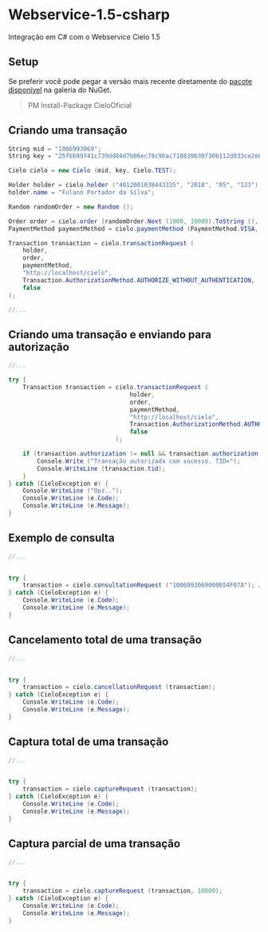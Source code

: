 # Webservice-1.5-csharp

Integração em C# com o Webservice Cielo 1.5

## Setup

Se preferir você pode pegar a versão mais recente diretamente do [pacote disponível](https://www.nuget.org/packages/CieloOficial/) na galeria do NuGet.

> PM Install-Package CieloOficial


## Criando uma transação

```csharp
String mid = "1006993069";
String key = "25fbb99741c739dd84d7b06ec78c9bac718838630f30b112d033ce2e621b34f3";

Cielo cielo = new Cielo (mid, key, Cielo.TEST);

Holder holder = cielo.holder ("4012001038443335", "2018", "05", "123");
holder.name = "Fulano Portador da Silva";

Random randomOrder = new Random ();

Order order = cielo.order (randomOrder.Next (1000, 10000).ToString (), 10000);
PaymentMethod paymentMethod = cielo.paymentMethod (PaymentMethod.VISA, PaymentMethod.CREDITO_A_VISTA);

Transaction transaction = cielo.transactionRequest (
	holder,
	order,
	paymentMethod,
	"http://localhost/cielo",
	Transaction.AuthorizationMethod.AUTHORIZE_WITHOUT_AUTHENTICATION,
	false
);

//...
```

## Criando uma transação e enviando para autorização

```csharp
//...

try {
	Transaction transaction = cielo.transactionRequest (
		                          holder,
		                          order,
		                          paymentMethod,
		                          "http://localhost/cielo",
		                          Transaction.AuthorizationMethod.AUTHORIZE_WITHOUT_AUTHENTICATION,
		                          false
	                          );

	if (transaction.authorization != null && transaction.authorization.lr == "00") {
		Console.Write ("Transação autorizada com sucesso. TID=");
		Console.WriteLine (transaction.tid);
	}
} catch (CieloException e) {
	Console.WriteLine ("Opz..");
	Console.WriteLine (e.Code);
	Console.WriteLine (e.Message);
}
```

## Exemplo de consulta

```csharp
//...


try {
	transaction = cielo.consultationRequest ("1006993069000654F07A"); // tid da transação
} catch (CieloException e) {
	Console.WriteLine (e.Code);
	Console.WriteLine (e.Message);
}
```

## Cancelamento total de uma transação

```csharp
//...


try {
	transaction = cielo.cancellationRequest (transaction);
} catch (CieloException e) {
	Console.WriteLine (e.Code);
	Console.WriteLine (e.Message);
}
```

## Captura total de uma transação

```csharp
//...


try {
	transaction = cielo.captureRequest (transaction);
} catch (CieloException e) {
	Console.WriteLine (e.Code);
	Console.WriteLine (e.Message);
}
```

## Captura parcial de uma transação

```csharp
//...


try {
	transaction = cielo.captureRequest (transaction, 10000);
} catch (CieloException e) {
	Console.WriteLine (e.Code);
	Console.WriteLine (e.Message);
}
```
